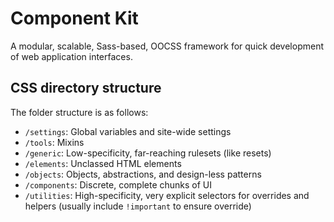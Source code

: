 # Component Kit

A modular, scalable, Sass-based, OOCSS framework for quick development of web application interfaces.

## CSS directory structure

The folder structure is as follows:

- `/settings`: Global variables and site-wide settings
- `/tools`: Mixins
- `/generic`: Low-specificity, far-reaching rulesets (like resets)
- `/elements`: Unclassed HTML elements
- `/objects`: Objects, abstractions, and design-less patterns
- `/components`: Discrete, complete chunks of UI
- `/utilities`: High-specificity, very explicit selectors for overrides and helpers (usually include `!important` to ensure override)
